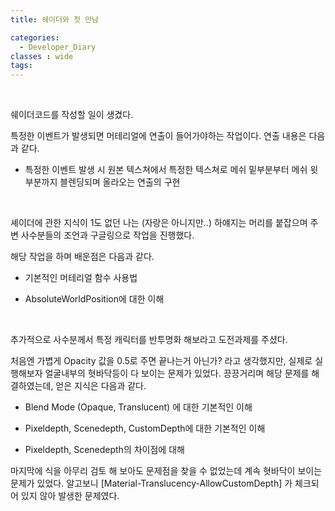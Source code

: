 ```yaml
---
title: 쉐이더와 첫 만남

categories:
  - Developer_Diary
classes : wide
tags:
---
```

<br>

쉐이더코드를 작성할 일이 생겼다. 

특정한 이벤트가 발생되면 머테리얼에 연출이 들어가야하는 작업이다. 연출 내용은 다음과 같다.

- 특정한 이벤트 발생 시 원본 텍스쳐에서 특정한 텍스쳐로 메쉬 밑부분부터 메쉬 윗부분까지 블렌딩되며 올라오는 연출의 구현
  
<br>
  
셰이더에 관한 지식이 1도 없던 나는 (자랑은 아니지만..) 하얘지는 머리를 붙잡으며 주변 사수분들의 조언과 구글링으로 작업을 진행했다.

해당 작업을 하며 배운점은 다음과 같다.

- 기본적인 머테리얼 함수 사용법

- AbsoluteWorldPosition에 대한 이해

<br>

추가적으로 사수분께서 특정 캐릭터를 반투명화 해보라고 도전과제를 주셨다.

처음엔 가볍게 Opacity 값을 0.5로 주면 끝나는거 아닌가? 라고 생각했지만, 실제로 실행해보자 얼굴내부의 혓바닥등이 다 보이는 문제가 있었다. 끙끙거리며 해당 문제를 해결하였는데, 얻은 지식은 다음과 같다.

- Blend Mode (Opaque, Translucent) 에 대한 기본적인 이해
  
- Pixeldepth, Scenedepth, CustomDepth에 대한 기본적인 이해
  
- Pixeldepth, Scenedepth의 차이점에 대해
  
마지막에 식을 아무리 검토 해 보아도 문제점을 찾을 수 없었는데 계속 혓바닥이 보이는 문제가 있었다. 알고보니 [Material-Translucency-AllowCustomDepth] 가 체크되어 있지 않아 발생한 문제였다.